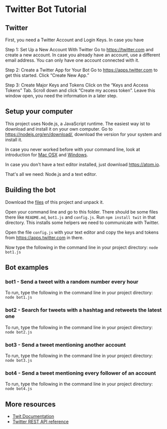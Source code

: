 # Twitter Bot Tutorial

## Twitter

First, you need a Twitter Account and Login Keys. In case you have

Step 1: Set Up a New Account With Twitter
Go to https://twitter.com and create a new account. In case you already have an account, use a different email address. You can only have one account connected with it.

Step 2: Create a Twitter App for Your Bot
Go to https://apps.twitter.com to get this started. Click “Create New App.”

Step 3: Create Major Keys and Tokens
Click on the “Keys and Access Tokens” Tab. Scroll down and click “Create my access token”. Leave this window open, you need the information in a later step.

## Setup your computer

This project uses Node.js, a JavaScript runtime. The easiest way ist to download and install it on your own computer.
Go to https://nodejs.org/en/download/, download the version for your system and install it.

In case you never worked before with your command line, look at introduction for [Mac OSX](http://blog.teamtreehouse.com/introduction-to-the-mac-os-x-command-line) and [Windows](http://www.bleepingcomputer.com/tutorials/windows-command-prompt-introduction/).

In case you don't have a text editor installed, just download https://atom.io.

That's all we need: Node.js and a text editor.

## Building the bot

Download the [files](https://github.com/silvioheinze/twitter-bot-example/archive/master.zip) of this project and unpack it.

Open your command line and go to this folder. There should be some files there like `README.md`, `bot1.js` and `config.js`.
Run `npm install twit` in that directory. This installs some helpers we need to communicate with Twitter.

Open the file `config.js` with your text editor and copy the keys and tokens from https://apps.twitter.com in there.

Now type the following in the command line in your project directory: `node bot1.js`


## Bot examples

### bot1 - Send a tweet with a random number every hour

To run, type the following in the command line in your project directory: `node bot1.js`

### bot2 - Search for tweets with a hashtag and retweets the latest one

To run, type the following in the command line in your project directory: `node bot2.js`

### bot3 - Send a tweet mentioning another account

To run, type the following in the command line in your project directory: `node bot3.js`

### bot4 - Send a tweet mentioning every follower of an account

To run, type the following in the command line in your project directory: `node bot4.js`


## More resources

* [Twit Documentation](https://www.npmjs.com/package/twit)
* [Twitter REST API reference](https://dev.twitter.com/rest/reference)

